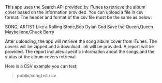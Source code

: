  This app uses the Search API provided by iTunes to retrieve the album cover based on the information provided. You can upload a file in csv format. The header and format of the csv file must be the same as below:

SONG, ARTIST
Like a Rolling Stone,Bob Dylan
God Save the Queen,Queen
Maybellene,Chuck Berry

After uploading, the app will retrieve the song album cover from iTunes. The covers will be zipped and a download link will be provided. A report will be provided. The report includes specific information about the songs and the status of the album covers retrieval.

Here is a CSV example you can test:
> public/songList.csv

